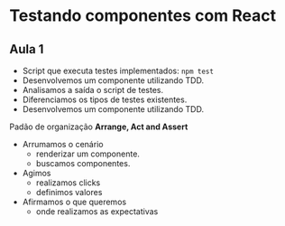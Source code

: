 # Testando componentes com React

## Aula 1

- Script que executa testes implementados:
  `npm test`
- Desenvolvemos um componente utilizando TDD.
- Analisamos a saída o script de testes.
- Diferenciamos os tipos de testes existentes.
- Desenvolvemos um componente utilizando TDD.

Padão de organização **Arrange, Act and Assert**

- Arrumamos o cenário
  - renderizar um componente.
  - buscamos componentes.
- Agimos
  - realizamos clicks
  - definimos valores
- Afirmamos o que queremos
  - onde realizamos as expectativas
